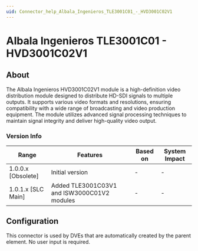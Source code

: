 ```yaml
---
uid: Connector_help_Albala_Ingenieros_TLE3001C01_-_HVD3001C02V1
---
```


# Albala Ingenieros TLE3001C01 - HVD3001C02V1

## About

The Albala Ingenieros HVD3001C02V1 module is a high-definition video distribution module designed to distribute HD-SDI signals to multiple outputs. It supports various video formats and resolutions, ensuring compatibility with a wide range of broadcasting and video production equipment. The module utilizes advanced signal processing techniques to maintain signal integrity and deliver high-quality video output.

### Version Info

| Range              | Features                                    | Based on | System Impact |
|--------------------|---------------------------------------------|----------|---------------|
| 1.0.0.x [Obsolete] | Initial version                             | -        | -             |
| 1.0.1.x [SLC Main] | Added TLE3001C03V1 and ISW3000C01V2 modules | -        | -             |

## Configuration

This connector is used by DVEs that are automatically created by the parent element. No user input is required.
